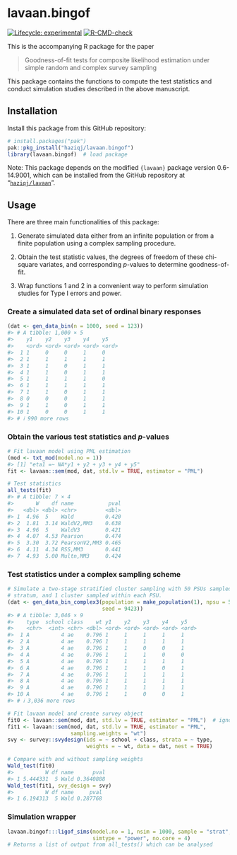 
<!-- README.md is generated from README.Rmd. Please edit that file -->

# lavaan.bingof

<!-- badges: start -->

[![Lifecycle:
experimental](https://img.shields.io/badge/lifecycle-experimental-orange.svg)](https://lifecycle.r-lib.org/articles/stages.html#experimental)
[![R-CMD-check](https://github.com/haziqj/lavaan.bingof/actions/workflows/R-CMD-check.yaml/badge.svg)](https://github.com/haziqj/lavaan.bingof/actions/workflows/R-CMD-check.yaml)
<!-- badges: end -->

This is the accompanying R package for the paper

> Goodness-of-fit tests for composite likelihood estimation under simple
> random and complex survey sampling

This package contains the functions to compute the test statistics and
conduct simulation studies described in the above manuscript.

## Installation

Install this package from this GitHub repository:

``` r
# install.packages("pak") 
pak::pkg_install("haziqj/lavaan.bingof")
library(lavaan.bingof)  # load package
```

Note: This package depends on the modified `{lavaan}` package version
0.6-14.9001, which can be installed from the GitHub repository at
“[`haziqj/lavaan`](https://github.com/haziqj/lavaan)”.

## Usage

There are three main functionalities of this package:

1.  Generate simulated data either from an infinite population or from a
    finite population using a complex sampling procedure.

2.  Obtain the test statistic values, the degrees of freedom of these
    chi-square variates, and corresponding $p$-values to determine
    goodness-of-fit.

3.  Wrap functions 1 and 2 in a convenient way to perform simulation
    studies for Type I errors and power.

### Create a simulated data set of ordinal binary responses

``` r
(dat <- gen_data_bin(n = 1000, seed = 123))
#> # A tibble: 1,000 × 5
#>    y1    y2    y3    y4    y5   
#>    <ord> <ord> <ord> <ord> <ord>
#>  1 1     0     0     1     0    
#>  2 1     1     1     1     1    
#>  3 1     1     0     1     1    
#>  4 1     1     0     1     1    
#>  5 1     1     1     1     0    
#>  6 1     1     1     1     1    
#>  7 1     1     0     1     1    
#>  8 0     0     0     1     1    
#>  9 1     1     0     1     1    
#> 10 1     0     0     1     1    
#> # ℹ 990 more rows
```

### Obtain the various test statistics and $p$-values

``` r
# Fit lavaan model using PML estimation
(mod <- txt_mod(model.no = 1))
#> [1] "eta1 =~ NA*y1 + y2 + y3 + y4 + y5"
fit <- lavaan::sem(mod, dat, std.lv = TRUE, estimator = "PML")

# Test statistics
all_tests(fit)
#> # A tibble: 7 × 4
#>       W    df name           pval
#>   <dbl> <dbl> <chr>         <dbl>
#> 1  4.96  5    Wald          0.420
#> 2  1.81  3.14 WaldV2,MM3    0.638
#> 3  4.96  5    WaldV3        0.421
#> 4  4.07  4.53 Pearson       0.474
#> 5  3.30  3.72 PearsonV2,MM3 0.465
#> 6  4.11  4.34 RSS,MM3       0.441
#> 7  4.93  5.00 Multn,MM3     0.424
```

### Test statistics under a complex sampling scheme

``` r
# Simulate a two-stage stratified cluster sampling with 50 PSUs sampled per
# stratum, and 1 cluster sampled within each PSU.
(dat <- gen_data_bin_complex3(population = make_population(1), npsu = 50, 
                              seed = 9423))
#> # A tibble: 3,046 × 9
#>    type  school class    wt y1    y2    y3    y4    y5   
#>    <chr>  <int> <chr> <dbl> <ord> <ord> <ord> <ord> <ord>
#>  1 A          4 ae    0.796 1     1     1     1     1    
#>  2 A          4 ae    0.796 1     1     1     1     1    
#>  3 A          4 ae    0.796 1     1     0     0     1    
#>  4 A          4 ae    0.796 1     1     1     0     0    
#>  5 A          4 ae    0.796 1     1     1     1     1    
#>  6 A          4 ae    0.796 1     1     1     0     1    
#>  7 A          4 ae    0.796 1     1     1     1     1    
#>  8 A          4 ae    0.796 1     1     1     1     1    
#>  9 A          4 ae    0.796 1     1     1     1     1    
#> 10 A          4 ae    0.796 1     1     0     0     1    
#> # ℹ 3,036 more rows

# Fit lavaan model and create survey object
fit0 <- lavaan::sem(mod, dat, std.lv = TRUE, estimator = "PML")  # ignore wt
fit1 <- lavaan::sem(mod, dat, std.lv = TRUE, estimator = "PML",
                    sampling.weights = "wt")
svy <- survey::svydesign(ids = ~ school + class, strata = ~ type,
                         weights = ~ wt, data = dat, nest = TRUE)

# Compare with and without sampling weights
Wald_test(fit0)
#>          W df name      pval
#> 1 5.444331  5 Wald 0.3640888
Wald_test(fit1, svy_design = svy)
#>          W df name     pval
#> 1 6.194313  5 Wald 0.287768
```

### Simulation wrapper

``` r
lavaan.bingof:::ligof_sims(model.no = 1, nsim = 1000, sample = "strat",
                           simtype = "power", no.core = 4)
# Returns a list of output from all_tests() which can be analysed
```
